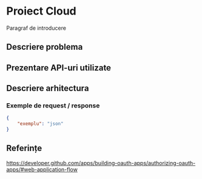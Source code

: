 # Proiect Cloud

Paragraf de introducere

## Descriere problema

## Prezentare API-uri utilizate

## Descriere arhitectura

### Exemple de request / response

```json
{
    "exemplu": "json"
}
```

## Referințe 

https://developer.github.com/apps/building-oauth-apps/authorizing-oauth-apps/#web-application-flow

